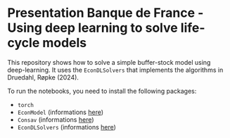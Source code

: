 # Presentation Banque de France - Using deep learning to solve life-cycle models

This repository shows how to solve a simple buffer-stock model using deep-learning. It uses the `EconDLSolvers` that implements the algorithms in Druedahl, Røpke (2024). 

To run the notebooks,  you need to install the following packages:

- `torch`
- `EconModel` (informations [here](https://github.com/NumEconCopenhagen/EconModel))
- `Consav` (informations [here](https://github.com/NumEconCopenhagen/ConsumptionSaving))
- `EconDLSolvers` (informations [here](https://github.com/NumEconCopenhagen/EconDLSolvers))

